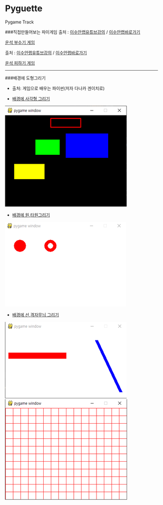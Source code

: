 # Pyguette
Pygame Track

 ###직접만들어보는 파이게임
출처 : [이수안랩유튜브강의](https://www.youtube.com/watch?v=-e_5sOsKqrU&feature=emb_logo)  / [이수안랩바로가기](http://suanlab.com/)

[운석 부수기 게임](./PyShooting/pygameshooting.py)

출처 : [이수안랩유튜브강의](https://www.youtube.com/watch?time_continue=2000&v=TQKxx5WwIe8&feature=emb_logo) / [이수안랩바로가기](http://suanlab.com/)

[운석 피하기 게임](./PySpaceship/pyspaceship.py)

-----------------------------------------------------------
 ###배경에 도형그리기
+ 출처: 게임으로 배우는 파이썬(저자 다나카 겐이치로)

+ [배경에 사각형 그리기](./PygameOne.py)

![사각형그리기](./img/rect.PNG)

+ [배경에 원,타원그리기](./PygameTwo.py)

![원그리기](./img/원.PNG)

+ [배경에 선,격자무늬 그리기](./PygameThree.py)

![선,격자무늬 그리기](./img/선그리기.PNG)
![선,격자무늬 그리기](./img/격자무늬.PNG)

